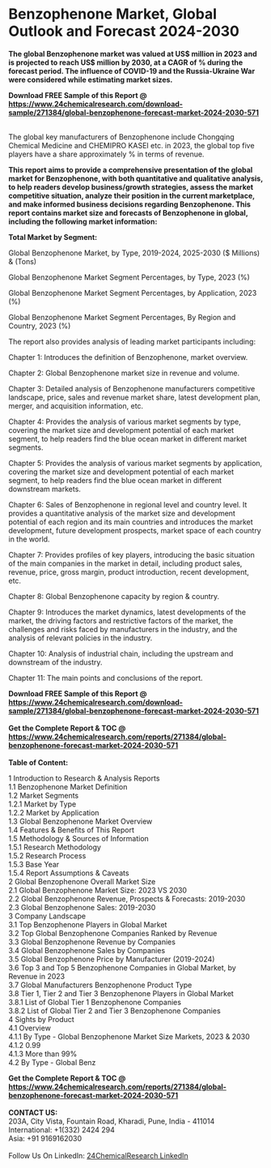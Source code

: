 <h1>Benzophenone Market, Global Outlook and Forecast 2024-2030</h1><p><strong>The global Benzophenone market was valued at US$ million in 2023 and is projected to reach US$ million by 2030, at a CAGR of % during the forecast period. The influence of COVID-19 and the Russia-Ukraine War were considered while estimating market sizes.</strong></p><p>
</p><p></p><div><b>Download FREE Sample of this Report @ 
            <a href="https://www.24chemicalresearch.com/download-sample/271384/global-benzophenone-forecast-market-2024-2030-571">
            https://www.24chemicalresearch.com/download-sample/271384/global-benzophenone-forecast-market-2024-2030-571</a></b></div><br><p>
The global key manufacturers of Benzophenone include Chongqing Chemical Medicine and CHEMIPRO KASEI etc. in 2023, the global top five players have a share approximately % in terms of revenue.</p><p>
<strong>This report aims to provide a comprehensive presentation of the global market for Benzophenone, with both quantitative and qualitative analysis, to help readers develop business/growth strategies, assess the market competitive situation, analyze their position in the current marketplace, and make informed business decisions regarding Benzophenone. This report contains market size and forecasts of Benzophenone in global, including the following market information:</strong></p><p>
</p><p>
<strong>Total Market by Segment:</strong></p><p>
Global Benzophenone Market, by Type, 2019-2024, 2025-2030 ($ Millions) &amp; (Tons)</p><p>
Global Benzophenone Market Segment Percentages, by Type, 2023 (%)</p><p>
</p><p>
Global Benzophenone Market Segment Percentages, by Application, 2023 (%)</p><p>
</p><p>
Global Benzophenone Market Segment Percentages, By Region and Country, 2023 (%)</p><p>
</p><p>
The report also provides analysis of leading market participants including:</p><p>
</p><p>
</p><p>
Chapter 1: Introduces the definition of Benzophenone, market overview.</p><p>
Chapter 2: Global Benzophenone market size in revenue and volume.</p><p>
Chapter 3: Detailed analysis of Benzophenone manufacturers competitive landscape, price, sales and revenue market share, latest development plan, merger, and acquisition information, etc.</p><p>
Chapter 4: Provides the analysis of various market segments by type, covering the market size and development potential of each market segment, to help readers find the blue ocean market in different market segments.</p><p>
Chapter 5: Provides the analysis of various market segments by application, covering the market size and development potential of each market segment, to help readers find the blue ocean market in different downstream markets.</p><p>
Chapter 6: Sales of Benzophenone in regional level and country level. It provides a quantitative analysis of the market size and development potential of each region and its main countries and introduces the market development, future development prospects, market space of each country in the world.</p><p>
Chapter 7: Provides profiles of key players, introducing the basic situation of the main companies in the market in detail, including product sales, revenue, price, gross margin, product introduction, recent development, etc.</p><p>
Chapter 8: Global Benzophenone capacity by region &amp; country.</p><p>
Chapter 9: Introduces the market dynamics, latest developments of the market, the driving factors and restrictive factors of the market, the challenges and risks faced by manufacturers in the industry, and the analysis of relevant policies in the industry.</p><p>
Chapter 10: Analysis of industrial chain, including the upstream and downstream of the industry.</p><p>
Chapter 11: The main points and conclusions of the report.</p><div><b>Download FREE Sample of this Report @ 
            <a href="https://www.24chemicalresearch.com/download-sample/271384/global-benzophenone-forecast-market-2024-2030-571">
            https://www.24chemicalresearch.com/download-sample/271384/global-benzophenone-forecast-market-2024-2030-571</a></b></div><br><div><b>Get the Complete Report & TOC @ 
            <a href="https://www.24chemicalresearch.com/reports/271384/global-benzophenone-forecast-market-2024-2030-571">
            https://www.24chemicalresearch.com/reports/271384/global-benzophenone-forecast-market-2024-2030-571</a></b></div><br>
            <b>Table of Content:</b><p>1 Introduction to Research & Analysis Reports<br />
    1.1 Benzophenone Market Definition<br />
    1.2 Market Segments<br />
        1.2.1 Market by Type<br />
        1.2.2 Market by Application<br />
    1.3 Global Benzophenone Market Overview<br />
    1.4 Features & Benefits of This Report<br />
    1.5 Methodology & Sources of Information<br />
        1.5.1 Research Methodology<br />
        1.5.2 Research Process<br />
        1.5.3 Base Year<br />
        1.5.4 Report Assumptions & Caveats<br />
2 Global Benzophenone Overall Market Size<br />
    2.1 Global Benzophenone Market Size: 2023 VS 2030<br />
    2.2 Global Benzophenone Revenue, Prospects & Forecasts: 2019-2030<br />
    2.3 Global Benzophenone Sales: 2019-2030<br />
3 Company Landscape<br />
    3.1 Top Benzophenone Players in Global Market<br />
    3.2 Top Global Benzophenone Companies Ranked by Revenue<br />
    3.3 Global Benzophenone Revenue by Companies<br />
    3.4 Global Benzophenone Sales by Companies<br />
    3.5 Global Benzophenone Price by Manufacturer (2019-2024)<br />
    3.6 Top 3 and Top 5 Benzophenone Companies in Global Market, by Revenue in 2023<br />
    3.7 Global Manufacturers Benzophenone Product Type<br />
    3.8 Tier 1, Tier 2 and Tier 3 Benzophenone Players in Global Market<br />
        3.8.1 List of Global Tier 1 Benzophenone Companies<br />
        3.8.2 List of Global Tier 2 and Tier 3 Benzophenone Companies<br />
4 Sights by Product<br />
    4.1 Overview<br />
        4.1.1 By Type - Global Benzophenone Market Size Markets, 2023 & 2030<br />
        4.1.2 0.99<br />
        4.1.3 More than 99%<br />
    4.2 By Type - Global Benz</p><div><b>Get the Complete Report & TOC @ 
            <a href="https://www.24chemicalresearch.com/reports/271384/global-benzophenone-forecast-market-2024-2030-571">
            https://www.24chemicalresearch.com/reports/271384/global-benzophenone-forecast-market-2024-2030-571</a></b></div><br><b>CONTACT US:</b><br>
            203A, City Vista, Fountain Road, Kharadi, Pune, India - 411014<br>
            International: +1(332) 2424 294<br>
            Asia: +91 9169162030 <br><br>
            Follow Us On LinkedIn: <a href="https://www.linkedin.com/company/24chemicalresearch/">24ChemicalResearch LinkedIn</a>